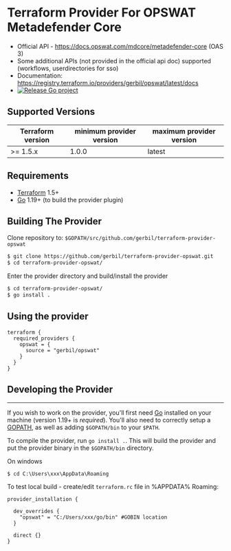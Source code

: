 Terraform Provider For OPSWAT Metadefender Core
==================

- Official API - https://docs.opswat.com/mdcore/metadefender-core (OAS 3)
- Some additional APIs (not provided in the official api doc) supported (workflows, userdirectories for sso)
- Documentation: https://registry.terraform.io/providers/gerbil/opswat/latest/docs
- [![Release Go project](https://github.com/gerbil/terraform-provider-opswat/actions/workflows/release.yaml/badge.svg)](https://github.com/gerbil/terraform-provider-opswat/actions/workflows/release.yaml)

Supported Versions
------------------

| Terraform version | minimum provider version |maximum provider version
|-------------------|--------------------------| ----| 
| >= 1.5.x	         | 1.0.0	                   | latest |

Requirements
------------

-	[Terraform](https://www.terraform.io/downloads.html) 1.5+
-	[Go](https://golang.org/doc/install) 1.19+ (to build the provider plugin)

Building The Provider
---------------------

Clone repository to: `$GOPATH/src/github.com/gerbil/terraform-provider-opswat`

```sh
$ git clone https://github.com/gerbil/terraform-provider-opswat.git
$ cd terraform-provider-opswat/
```

Enter the provider directory and build/install the provider

```sh
$ cd terraform-provider-opswat/
$ go install .
```

Using the provider
----------------------
```hcl
terraform {
  required_providers {
    opswat = {
      source = "gerbil/opswat"
    }
  }
}
```


## Developing the Provider
---------------------------

If you wish to work on the provider, you'll first need [Go](http://www.golang.org) installed on your machine (version 1.19+ is *required*). You'll also need to correctly setup a [GOPATH](http://golang.org/doc/code.html#GOPATH), as well as adding `$GOPATH/bin` to your `$PATH`.

To compile the provider, run `go install .`. This will build the provider and put the provider binary in the `$GOPATH/bin` directory.


On windows
```shell
$ cd C:\Users\xxx\AppData\Roaming
```

To test local build - create/edit `terraform.rc` file in %APPDATA% Roaming:

```text
provider_installation {

  dev_overrides {
    "opswat" = "C:/Users/xxx/go/bin" #GOBIN location
  }

  direct {}
}
```